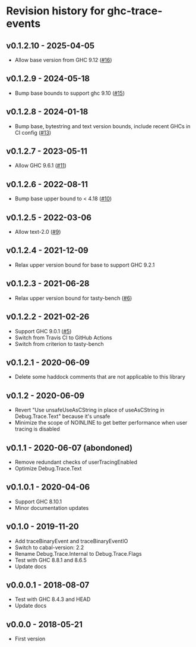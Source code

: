 # Revision history for ghc-trace-events

## v0.1.2.10 - 2025-04-05

* Allow base version from GHC 9.12 ([#16](https://github.com/maoe/ghc-trace-events/pull/16))

## v0.1.2.9 - 2024-05-18

* Bump base bounds to support ghc 9.10 ([#15](https://github.com/maoe/ghc-trace-events/pull/15))

## v0.1.2.8 - 2024-01-18

* Bump base, bytestring and text version bounds, include recent GHCs in CI config ([#13](https://github.com/maoe/ghc-trace-events/pull/13))

## v0.1.2.7 - 2023-05-11

* Allow GHC 9.6.1 ([#11](https://github.com/maoe/ghc-trace-events/pull/11))

## v0.1.2.6 - 2022-08-11

* Bump base upper bound to < 4.18 ([#10](https://github.com/maoe/ghc-trace-events/pull/10))

## v0.1.2.5 - 2022-03-06

* Allow text-2.0 ([#9](https://github.com/maoe/ghc-trace-events/pull/9))

## v0.1.2.4 - 2021-12-09

* Relax upper version bound for base to support GHC 9.2.1

## v0.1.2.3 - 2021-06-28

* Relax upper version bound for tasty-bench ([#6](https://github.com/maoe/ghc-trace-events/pull/6))

## v0.1.2.2 - 2021-02-26

* Support GHC 9.0.1 ([#5](https://github.com/maoe/ghc-trace-events/pull/5))
* Switch from Travis CI to GitHub Actions
* Switch from criterion to tasty-bench

## v0.1.2.1 - 2020-06-09

* Delete some haddock comments that are not applicable to this library

## v0.1.2 - 2020-06-09

* Revert "Use unsafeUseAsCString in place of useAsCString in Debug.Trace.Text" because it's unsafe
* Minimize the scope of NOINLINE to get better performance when user tracing is disabled

## v0.1.1 - 2020-06-07 (abondoned)

* Remove redundant checks of userTracingEnabled
* Optimize Debug.Trace.Text

## v0.1.0.1 - 2020-04-06

* Support GHC 8.10.1
* Minor documentation updates

## v0.1.0 - 2019-11-20

* Add traceBinaryEvent and traceBinaryEventIO
* Switch to cabal-version: 2.2
* Rename Debug.Trace.Internal to Debug.Trace.Flags
* Test with GHC 8.8.1 and 8.6.5
* Update docs

## v0.0.0.1 - 2018-08-07

* Test with GHC 8.4.3 and HEAD
* Update docs

## v0.0.0 - 2018-05-21

* First version
